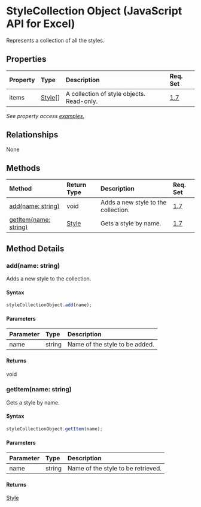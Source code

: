 # StyleCollection Object (JavaScript API for Excel)

Represents a collection of all the styles.

## Properties

| Property	   | Type	|Description| Req. Set|
|:---------------|:--------|:----------|:----|
|items|[Style[]](style.md)|A collection of style objects. Read-only.|[1.7](../requirement-sets/excel-api-requirement-sets.md)|

_See property access [examples.](#property-access-examples)_

## Relationships
None


## Methods

| Method		   | Return Type	|Description| Req. Set|
|:---------------|:--------|:----------|:----|
|[add(name: string)](#addname-string)|void|Adds a new style to the collection.|[1.7](../requirement-sets/excel-api-requirement-sets.md)|
|[getItem(name: string)](#getitemname-string)|[Style](style.md)|Gets a style by name.|[1.7](../requirement-sets/excel-api-requirement-sets.md)|

## Method Details


### add(name: string)
Adds a new style to the collection.

#### Syntax
```js
styleCollectionObject.add(name);
```

#### Parameters
| Parameter	   | Type	|Description|
|:---------------|:--------|:----------|
|name|string|Name of the style to be added.|

#### Returns
void

### getItem(name: string)
Gets a style by name.

#### Syntax
```js
styleCollectionObject.getItem(name);
```

#### Parameters
| Parameter	   | Type	|Description|
|:---------------|:--------|:----------|
|name|string|Name of the style to be retrieved.|

#### Returns
[Style](style.md)
